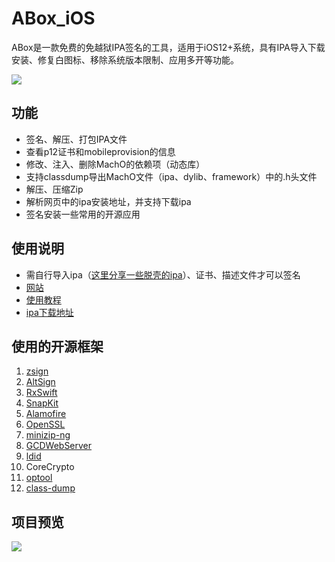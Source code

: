 # ABox_iOS
ABox是一款免费的免越狱IPA签名的工具，适用于iOS12+系统，具有IPA导入下载安装、修复白图标、移除系统版本限制、应用多开等功能。


![](https://img.shields.io/badge/platform-iOS12+-orange.svg) 

## 功能
* 签名、解压、打包IPA文件
* 查看p12证书和mobileprovision的信息
* 修改、注入、删除MachO的依赖项（动态库）
* 支持classdump导出MachO文件（ipa、dylib、framework）中的.h头文件
* 解压、压缩Zip
* 解析网页中的ipa安装地址，并支持下载ipa
* 签名安装一些常用的开源应用

## 使用说明
* 需自行导入ipa（[这里分享一些脱壳的ipa](https://github.com/SWING1993/DumpDecrypted-IPAs)）、证书、描述文件才可以签名
* [网站](https://abox.swing1993.cn/)
* [使用教程](https://swing1993.cn/aboxshi-yong-jiao-cheng/)
* [ipa下载地址](https://github.com/SWING1993/ABox_iOS/releases)

## 使用的开源框架
1. [zsign](https://github.com/zhlynn/zsign)
2. [AltSign](https://github.com/rileytestut/AltSign)
3. [RxSwift](https://github.com/ReactiveX/RxSwift)
4. [SnapKit](https://github.com/SnapKit/SnapKit)
5. [Alamofire](https://github.com/Alamofire/Alamofire)
6. [OpenSSL](https://github.com/openssl/openssl)
7. [minizip-ng](https://github.com/zlib-ng/minizip-ng)
8. [GCDWebServer](https://github.com/swisspol/GCDWebServer)
9. [ldid](https://github.com/rileytestut/ldid)
10. CoreCrypto
11. [optool](https://github.com/alexzielenski/optool)
12. [class-dump](https://github.com/nygard/class-dump)

## 项目预览
![](http://qiniu.swing1993.cn/image/ABox_Screenshot.png)
<!--<img src="https://github.com/SWING1993/ABox_iOS/blob/main/Screenshot/Screenshot1.jpeg?raw=true" width=200/><img src="https://github.com/SWING1993/ABox_iOS/blob/main/Screenshot/Screenshot2.jpeg?raw=true" width=200/><img src="https://github.com/SWING1993/ABox_iOS/blob/main/Screenshot/Screenshot3.jpeg?raw=true" width=200/><img src="https://github.com/SWING1993/ABox_iOS/blob/main/Screenshot/Screenshot4.jpeg?raw=true" width=200/><img src="https://github.com/SWING1993/ABox_iOS/blob/main/Screenshot/Screenshot5.jpeg?raw=true" width=200/><img src="https://github.com/SWING1993/ABox_iOS/blob/main/Screenshot/Screenshot6.jpeg?raw=true" width=200/><img src="https://github.com/SWING1993/ABox_iOS/blob/main/Screenshot/Screenshot7.jpeg?raw=true" width=200/><img src="https://github.com/SWING1993/ABox_iOS/blob/main/Screenshot/Screenshot8.jpeg?raw=true" width=200/><img src="https://github.com/SWING1993/ABox_iOS/blob/main/Screenshot/Screenshot9.jpeg?raw=true" width=200/><img src="https://github.com/SWING1993/ABox_iOS/blob/main/Screenshot/Screenshot10.jpeg?raw=true" width=200/><img src="https://github.com/SWING1993/ABox_iOS/blob/main/Screenshot/Screenshot11.jpeg?raw=true" width=200/>-->
